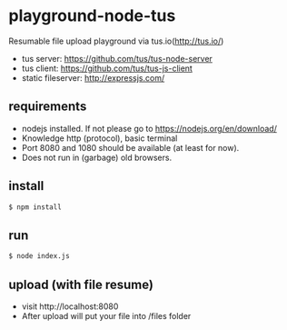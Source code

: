 # playground-node-tus

Resumable file upload playground via tus.io(http://tus.io/)

- tus server: https://github.com/tus/tus-node-server
- tus client: https://github.com/tus/tus-js-client
- static fileserver: http://expressjs.com/

## requirements

- nodejs installed. If not please go to https://nodejs.org/en/download/
- Knowledge http (protocol), basic terminal
- Port 8080 and 1080 should be available (at least for now).
- Does not run in (garbage) old browsers.

## install

```bash
$ npm install
```

## run

```bash
$ node index.js
```

## upload (with file resume)

- visit http://localhost:8080
- After upload will put your file into /files folder
